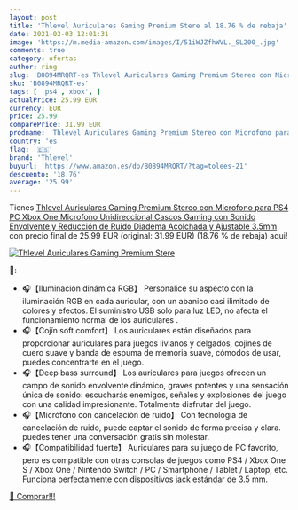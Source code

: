 ```yaml
---
layout: post
title: 'Thlevel Auriculares Gaming Premium Stere al 18.76 % de rebaja'
date: 2021-02-03 12:01:31
image: 'https://m.media-amazon.com/images/I/51iWJZfhWVL._SL200_.jpg'
comments: true
category: ofertas
author: ring
slug: 'B0894MRQRT-es Thlevel Auriculares Gaming Premium Stereo con Microfono...'
sku: 'B0894MRQRT-es'
tags: [ 'ps4','xbox', ]
actualPrice: 25.99 EUR
currency: EUR
price: 25.99
comparePrice: 31.99 EUR
prodname: 'Thlevel Auriculares Gaming Premium Stereo con Microfono para PS4 PC Xbox One  Microfono Unidireccional  Cascos Gaming con Sonido Envolvente y Reducción de Ruido  Diadema Acolchada y Ajustable  3.5mm'
country: 'es'
flag: '🇪🇸'
brand: 'Thlevel'
buyurl: 'https://www.amazon.es/dp/B0894MRQRT/?tag=tolees-21'
descuento: '18.76'
average: '25.99'
---
```


Tienes [Thlevel Auriculares Gaming Premium Stereo con Microfono para PS4 PC Xbox One  Microfono Unidireccional  Cascos Gaming con Sonido Envolvente y Reducción de Ruido  Diadema Acolchada y Ajustable  3.5mm](https://www.amazon.es/dp/B0894MRQRT/?tag=tolees-21) con precio final de  25.99 EUR (original: 31.99 EUR) (18.76 %  de rebaja) aqui!

[![Thlevel Auriculares Gaming Premium Stere](https://m.media-amazon.com/images/I/51iWJZfhWVL._SL200_.jpg)](https://www.amazon.es/dp/B0894MRQRT/?tag=tolees-21)

🔎:

- 🎧【Iluminación dinámica RGB】 Personalice su aspecto con la iluminación RGB en cada auricular, con un abanico casi ilimitado de colores y efectos. El suministro USB solo para luz LED, no afecta el funcionamiento normal de los auriculares .
- 🎧【Cojín soft comfort】 Los auriculares están diseñados para proporcionar auriculares para juegos livianos y delgados, cojines de cuero suave y banda de espuma de memoria suave, cómodos de usar, puedes concentrarte en el juego.
- 🎧【Deep bass surround】 Los auriculares para juegos ofrecen un campo de sonido envolvente dinámico, graves potentes y una sensación única de sonido: escucharás enemigos, señales y explosiones del juego con una calidad impresionante. Totalmente disfrutar del juego.
- 🎧【Micrófono con cancelación de ruido】 Con tecnología de cancelación de ruido, puede captar el sonido de forma precisa y clara. puedes tener una conversación gratis sin molestar.
- 🎧【Compatibilidad fuerte】 Auriculares para su juego de PC favorito, pero es compatible con otras consolas de juegos como PS4 / Xbox One S / Xbox One / Nintendo Switch / PC / Smartphone / Tablet / Laptop, etc. Funciona perfectamente con dispositivos jack estándar de 3.5 mm.

[🛒 Comprar!!!](https://www.amazon.es/dp/B0894MRQRT/?tag=tolees-21)
